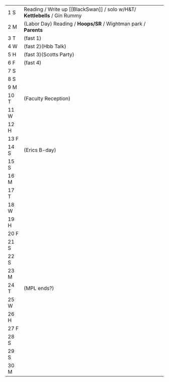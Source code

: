 |      |                                                                            |     |
| ---- | -------------------------------------------------------------------------- | --- |
| 1  S | Reading / Write up [[BlackSwan]] / solo w/H&T/ **Kettlebells** / Gin Rummy |     |
| 2  M | (Labor Day) Reading / **Hoops/SR** / Wightman park / **Parents**           |     |
| 3  T | (fast 1)                                                                   |     |
| 4  W | (fast 2)(Hbb Talk)                                                         |     |
| 5  H | (fast 3)(Scotts Party)                                                     |     |
| 6  F | (fast 4)                                                                   |     |
| 7  S |                                                                            |     |
| 8  S |                                                                            |     |
| 9  M |                                                                            |     |
| 10 T | (Faculty Reception)                                                        |     |
| 11 W |                                                                            |     |
| 12 H |                                                                            |     |
| 13 F |                                                                            |     |
| 14 S | (Erics B-day)                                                              |     |
| 15 S |                                                                            |     |
| 16 M |                                                                            |     |
| 17 T |                                                                            |     |
| 18 W |                                                                            |     |
| 19 H |                                                                            |     |
| 20 F |                                                                            |     |
| 21 S |                                                                            |     |
| 22 S |                                                                            |     |
| 23 M |                                                                            |     |
| 24 T | (MPL ends?)                                                                |     |
| 25 W |                                                                            |     |
| 26 H |                                                                            |     |
| 27 F |                                                                            |     |
| 28 S |                                                                            |     |
| 29 S |                                                                            |     |
| 30 M |                                                                            |     |
